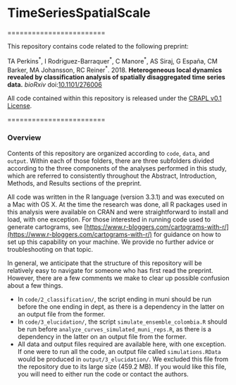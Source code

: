 # TimeSeriesSpatialScale
========================

This repository contains code related to the following preprint:

TA Perkins<sup>&#42;</sup>, I Rodriguez-Barraquer<sup>&#42;</sup>, C Manore<sup>&#42;</sup>, AS Siraj, G España, CM Barker, MA Johansson, RC Reiner<sup>&#42;</sup>. 2018. **Heterogeneous local dynamics revealed by classification analysis of spatially disaggregated time series data.** *bioRxiv* doi:[10.1101/276006](https://www.biorxiv.org/content/early/2018/03/05/276006)

All code contained within this repository is released under the [CRAPL v0.1 License](http://matt.might.net/articles/crapl/).

========================

### Overview

Contents of this repository are organized according to `code`, `data`, and `output`. Within each of those folders, there are three subfolders divided according to the three components of the analyses performed in this study, which are referred to consistently throughout the Abstract, Introduction, Methods, and Results sections of the preprint.

All code was written in the R language (version 3.3.1) and was executed on a Mac with OS X. At the time the research was done, all R packages used in this analysis were available on CRAN and were straightforward to install and load, with one exception. For those interested in running code used to generate cartograms, see [https://www.r-bloggers.com/cartograms-with-r/](https://www.r-bloggers.com/cartograms-with-r/) for guidance on how to set up this capability on your machine. We provide no further advice or troubleshooting on that topic.

In general, we anticipate that the structure of this repository will be relatively easy to navigate for someone who has first read the preprint. However, there are a few comments we make to clear up possible confusion about a few things.

* In `code/2_classification/`, the script ending in muni should be run before the one ending in dept, as there is a dependency in the latter on an output file from the former.
* In `code/3_elucidation/`, the script `simulate_ensemble_colombia.R` should be run before `analyze_curves_simulated_muni_reps.R`, as there is a dependency in the latter on an output file from the former.
* All data and output files required are available here, with one exception. If one were to run all the code, an output file called `simulations.RData` would be produced in `output/3_elucidation/`. We excluded this file from the repository due to its large size (459.2 MB). If you would like this file, you will need to either run the code or contact the authors.

